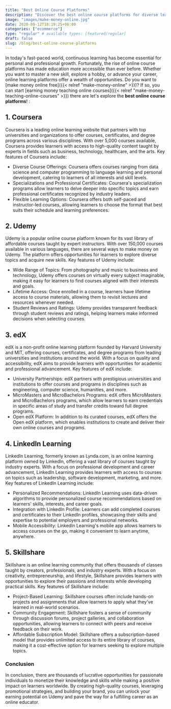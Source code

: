 ```yaml
---
title: "Best Online Course Platforms"
description: "Discover the best online course platforms for diverse learning needs and interests on platforms like Coursera, Udemy, edX, LinkedIn Learning, and Skillshare."
image: "images/make-money-online.jpg"
date: 2020-09-12T18:19:25+06:00
categories: ["ecommerce"]
type: "regular" # available types: [featured/regular]
draft: false
slug: /blog/best-online-course-platforms
---
```


In today's fast-paced world, continuous learning has become essential for personal and professional growth. Fortunately, the rise of online course platforms has made education more accessible than ever before. Whether you want to master a new skill, explore a hobby, or advance your career, online learning platforms offer a wealth of opportunities. Do you want to [make money online free]({{< relref "make-money-online" >}})? If so, you can start [earning money teaching online courses]({{< relref "make-money-teaching-online-courses" >}}) there are let's explore the **best online course platforms**! :

## 1. Coursera

Coursera is a leading online learning website that partners with top universities and organizations to offer courses, certificates, and degree programs across various disciplines. With over 5,000 courses available, Coursera provides learners with access to high-quality content taught by experts in fields such as business, technology, healthcare, and the arts. Key features of Coursera include:

* Diverse Course Offerings: Coursera offers courses ranging from data science and computer programming to language learning and personal development, catering to learners of all interests and skill levels.
* Specializations and Professional Certificates: Coursera's specialization programs allow learners to delve deeper into specific topics and earn professional certificates recognized by industry leaders.
* Flexible Learning Options: Coursera offers both self-paced and instructor-led courses, allowing learners to choose the format that best suits their schedule and learning preferences.

## 2. Udemy

Udemy is a popular online course platform known for its vast library of affordable courses taught by expert instructors. With over 150,000 courses available in various languages, there are several ways to make money on Udemy. The platform offers opportunities for learners to explore diverse topics and acquire new skills. Key features of Udemy include:

* Wide Range of Topics: From photography and music to business and technology, Udemy offers courses on virtually every subject imaginable, making it easy for learners to find courses aligned with their interests and goals.
* Lifetime Access: Once enrolled in a course, learners have lifetime access to course materials, allowing them to revisit lectures and resources whenever needed.
* Student Reviews and Ratings: Udemy provides transparent feedback through student reviews and ratings, helping learners make informed decisions when selecting courses.

## 3. edX

edX is a non-profit online learning platform founded by Harvard University and MIT, offering courses, certificates, and degree programs from leading universities and institutions around the world. With a focus on quality and accessibility, edX aims to provide learners with opportunities for academic and professional advancement. Key features of edX include:

* University Partnerships: edX partners with prestigious universities and institutions to offer courses and programs in disciplines such as engineering, computer science, humanities, and more.
* MicroMasters and MicroBachelors Programs: edX offers MicroMasters and MicroBachelors programs, which allow learners to earn credentials in specific areas of study and transfer credits toward full degree programs.
* Open edX Platform: In addition to its curated courses, edX offers the Open edX platform, which enables institutions to create and deliver their own online courses and programs.

## 4. LinkedIn Learning

LinkedIn Learning, formerly known as Lynda.com, is an online learning platform owned by LinkedIn, offering a vast library of courses taught by industry experts. With a focus on professional development and career advancement, LinkedIn Learning provides learners with access to courses on topics such as leadership, software development, marketing, and more. Key features of LinkedIn Learning include:

* Personalized Recommendations: LinkedIn Learning uses data-driven algorithms to provide personalized course recommendations based on learners' skills, interests, and career goals.
* Integration with LinkedIn Profile: Learners can add completed courses and certificates to their LinkedIn profiles, showcasing their skills and expertise to potential employers and professional networks.
* Mobile Accessibility: LinkedIn Learning's mobile app allows learners to access courses on the go, making it convenient to learn anytime, anywhere.

## 5. Skillshare

Skillshare is an online learning community that offers thousands of classes taught by creators, professionals, and industry experts. With a focus on creativity, entrepreneurship, and lifestyle, Skillshare provides learners with opportunities to explore their passions and interests while developing practical skills. Key features of Skillshare include:

* Project-Based Learning: Skillshare courses often include hands-on projects and assignments that allow learners to apply what they've learned in real-world scenarios.
* Community Engagement: Skillshare fosters a sense of community through discussion forums, project galleries, and collaboration opportunities, allowing learners to connect with peers and receive feedback on their work.
* Affordable Subscription Model: Skillshare offers a subscription-based model that provides unlimited access to its entire library of courses, making it a cost-effective option for learners seeking to explore multiple topics.

### Conclusion

In conclusion, there are thousands of lucrative opportunities for passionate individuals to monetize their knowledge and skills while making a positive impact on learners worldwide. By creating high-quality courses, leveraging promotional strategies, and building your brand, you can unlock your earning potential on Udemy and pave the way for a fulfilling career as an online educator.
